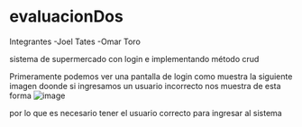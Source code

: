 # evaluacionDos
Integrantes
-Joel Tates
-Omar Toro

sistema de supermercado con login e implementando método crud

Primeramente podemos ver una pantalla de login como muestra la siguiente imagen 
doonde si ingresamos un usuario incorrecto nos muestra de esta forma
![image](https://user-images.githubusercontent.com/67134018/184910195-e06c1cc2-2427-4a59-a6d3-4f649b43a82a.png)

por lo que es necesario tener el usuario correcto para ingresar al sistema
